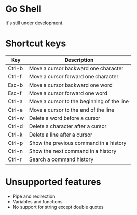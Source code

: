 # Go Shell

It's still under development.

# Shortcut keys

| Key | Description |
| --- | ---- |
| Ctrl-b | Move a cursor backward one character |
| Ctrl-f | Move a cursor forward one character |
| Esc-b | Move a cursor backward one word|
| Esc-f | Move a cursor forward one word|
| Ctrl-a | Move a cursor to the beginning of the line |
| Ctrl-e | Move a cursor to the end of the line |
| Ctrl-w | Delete a word before a cursor |
| Ctrl-d | Delete a character after a cursor |
| Ctrl-k | Delete a line after a cursor |
| Ctrl-p | Show the previous command in a history |
| Ctrl-n | Show the next command in a history |
| Ctrl-r | Search a command history |


# Unsupported features

- Pipe and redirection
- Variables and functions
- No support for string except double quotes

